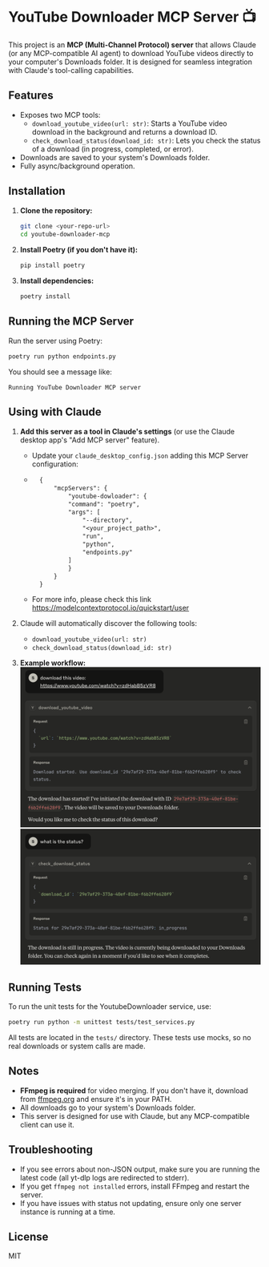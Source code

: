 # YouTube Downloader MCP Server 📺

This project is an **MCP (Multi-Channel Protocol) server** that allows Claude (or any MCP-compatible AI agent) to download YouTube videos directly to your computer's Downloads folder. It is designed for seamless integration with Claude's tool-calling capabilities.

## Features
- Exposes two MCP tools:
  - `download_youtube_video(url: str)`: Starts a YouTube video download in the background and returns a download ID.
  - `check_download_status(download_id: str)`: Lets you check the status of a download (in progress, completed, or error).
- Downloads are saved to your system's Downloads folder.
- Fully async/background operation.

## Installation

1. **Clone the repository:**
   ```sh
   git clone <your-repo-url>
   cd youtube-downloader-mcp
   ```

2. **Install Poetry (if you don't have it):**
   ```sh
   pip install poetry
   ```

3. **Install dependencies:**
   ```sh
   poetry install
   ```

## Running the MCP Server

Run the server using Poetry:

```sh
poetry run python endpoints.py
```

You should see a message like:
```
Running YouTube Downloader MCP server
```

## Using with Claude

1. **Add this server as a tool in Claude's settings** (or use the Claude desktop app's "Add MCP server" feature).
    - Update your `claude_desktop_config.json` adding this MCP Server configuration:
    - ```
        {
            "mcpServers": {
                "youtube-dowloader": {
                "command": "poetry",
                "args": [
                    "--directory",
                    "<your_project_path>",
                    "run",
                    "python",
                    "endpoints.py"
                ]
                }
            }
        }
        ```
    - For more info, please check this link https://modelcontextprotocol.io/quickstart/user


2. Claude will automatically discover the following tools:
   - `download_youtube_video(url: str)`
   - `check_download_status(download_id: str)`

   
3. **Example workflow:**
![Claude YouTube Download Demo](assets/download.png)
![Claude YouTube Check Status Demo](assets/status.png)


## Running Tests

To run the unit tests for the YoutubeDownloader service, use:

```sh
poetry run python -m unittest tests/test_services.py
```

All tests are located in the `tests/` directory. These tests use mocks, so no real downloads or system calls are made.

## Notes
- **FFmpeg is required** for video merging. If you don't have it, download from [ffmpeg.org](https://ffmpeg.org/download.html) and ensure it's in your PATH.
- All downloads go to your system's Downloads folder.
- This server is designed for use with Claude, but any MCP-compatible client can use it.

## Troubleshooting
- If you see errors about non-JSON output, make sure you are running the latest code (all yt-dlp logs are redirected to stderr).
- If you get `ffmpeg not installed` errors, install FFmpeg and restart the server.
- If you have issues with status not updating, ensure only one server instance is running at a time.

## License
MIT


